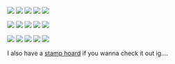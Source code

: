 ![](https://kopawz.neocities.org/stamphoard/stamps/pepsidog.png) ![](https://64.media.tumblr.com/8261f486f06f86f64019764066382eca/330a847f340059f7-e8/s100x200/f1d721aadb9d5169321d1f0d9809716ef9deb37d.png) ![](https://images-wixmp-ed30a86b8c4ca887773594c2.wixmp.com/f/93f30916-a8f0-45fd-a18d-7123d4d3a240/d77mmkz-5f0071ea-4866-4e7d-b34f-5893b612c0d5.png?token=eyJ0eXAiOiJKV1QiLCJhbGciOiJIUzI1NiJ9.eyJzdWIiOiJ1cm46YXBwOjdlMGQxODg5ODIyNjQzNzNhNWYwZDQxNWVhMGQyNmUwIiwiaXNzIjoidXJuOmFwcDo3ZTBkMTg4OTgyMjY0MzczYTVmMGQ0MTVlYTBkMjZlMCIsIm9iaiI6W1t7InBhdGgiOiJcL2ZcLzkzZjMwOTE2LWE4ZjAtNDVmZC1hMThkLTcxMjNkNGQzYTI0MFwvZDc3bW1rei01ZjAwNzFlYS00ODY2LTRlN2QtYjM0Zi01ODkzYjYxMmMwZDUucG5nIn1dXSwiYXVkIjpbInVybjpzZXJ2aWNlOmZpbGUuZG93bmxvYWQiXX0.Rc6OTyfm2NyVYqBbYj7ECU7mQlrpsKU-0X-uZqiW3MI) ![](https://i.imgur.com/pOReGXf.png) ![](https://external-media.spacehey.net/media/sYKSI6VsktxUzd-mHTQBPid3wt-otEefiutDi89b3Etg=/https://64.media.tumblr.com/a941d1d076b713d9d205813634ecc237/e02cf7239140df0e-26/s100x200/6e66b6f1ff597a1f3337179b9d064598400be091.png)

![](https://external-media.spacehey.net/media/siMoNUefY5UVS8LIqm_AoZB3n4t-P6axRfPm0gvqT5_s=/https://64.media.tumblr.com/dc70d45256ff9f168a689c3ca479427a/be46616c098dfb7d-b4/s250x400/c91c7adf15b597b8350f9311654f0f1fc5c62909.gifv) ![](https://external-media.spacehey.net/media/sQGxtYPWw14ZRAFLU27pw1qcoOSSjyJ7dCfvW5m3khAk=/https://64.media.tumblr.com/967556dfa67cebff82dc101126ccc449/tumblr_pzemdkgpFH1xbgu08o2_100.png) ![](https://external-media.spacehey.net/media/sERHYAgPCaVrkSpFAYh04ETRYkLfN9n4WXEoco8-9iHs=/https://gligar.neocities.org/yuri.jpg) ![](https://external-media.spacehey.net/media/sVA2U8qWR9_t7dg8YPGNXaDpEAyCic_KZSrhW4rYqaV0=/https://laboratory.neocities.org/stamps/media/5.gif) ![](https://external-media.spacehey.net/media/sxEIDjNrSKOLCCpctSILRK3L7Dfkwoje6R1EFReGzty0=/https://64.media.tumblr.com/3294ed220429817ccb5f0a9419e8c225/tumblr_pumkjcrHqW1xbgu08o3_100.png) 

![](https://external-media.spacehey.net/media/s0KoDzwjXKJi4y-V8J0CK1vPCq-fs7oQQ_5dkVdT1qoM=/https://gligar.neocities.org/shizuku.png) ![](https://external-media.spacehey.net/media/sXtQ8_AJjoOcfR_dRw_Bv4qzkoWOrEaxLiZEmX-NhohA=/https://gligar.neocities.org/rgu.gif) ![](https://external-media.spacehey.net/media/sbrRtY0AvMQIxzpHEobJhSr-HEUhhx6rmWNnF6n4slno=/https://64.media.tumblr.com/db1a3f11649350e75c6f77f7e049ca69/50f99216662f3f44-4a/s100x200/35aba97331e68ea0237a57ed790a51f48088029a.gifv) ![](https://external-media.spacehey.net/media/sN9Z1i30TVNjeQbS3BlCNJeN7CNq0stpxUFyaH5M6Za4=/https://64.media.tumblr.com/1edec0fd3479badd5fc55b57c62b7f83/28bf50de61a30126-eb/s100x200/ec6aad8ab73ee413cf692b8a9a3891f39ed7d779.png) ![](https://camo.githubusercontent.com/dab65fd7e73255c1d735290efe4dd61d17d41dd0309e40cb42b2ecc73c96e7f4/68747470733a2f2f6b6f7061777a2e6e656f6369746965732e6f72672f7374616d70686f6172642f7374616d7073342f6e696b6169646f2e706e67)

I also have a [stamp hoard](https://rentry.co/kaestamps) if you wanna check it out ig....
